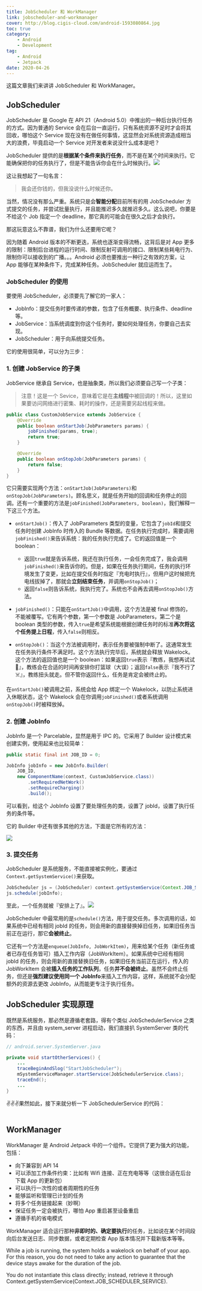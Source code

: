 ```yaml
---
title: JobScheduler 和 WorkManager
link: jobscheduler-and-workmanager
cover: http://blog.cigis-cloud.com/android-1593080864.jpg
toc: true
category: 
    - Android
    - Development
tag: 
    - Android
    - Jetpack
date: 2020-04-26
---
```


这篇文章我们来讲讲 JobScheduler 和 WorkManager。

<!-- more -->

## JobScheduler

JobScheduler 是 Google 在 API 21（Android 5.0）中推出的一种后台执行任务的方式。因为普通的 Service 会在后台一直运行，只有系统资源不足时才会将其回收，哪怕这个 Service 现在没有在做任何事情，这显然会对系统资源造成相当大的浪费，毕竟启动一个 Service 对开发者来说没什么成本是吧？

JobScheduler 提供的是**根据某个条件来执行任务**，而不是在某个时间来执行。它能确保把你的任务执行了，但是不能告诉你会在什么时候执行。<img class="sticker" src="http://img.doutula.com/production/uploads/image/2017/11/12/20171112500197_UKzaih.jpg" />

这让我想起了一句名言：

> 我会还你钱的，但我没说什么时候还你。

当然，情况没有那么严重。系统只是会**智能分配**目前所有的用 JobScheduler 方式提交的任务，并尝试批量执行，并且能推迟多久就推迟多久。这么说吧，你要是不给这个 Job 指定一个 deadline，那它真的可能会在很久之后才会执行。

那这玩意这么不靠谱，我们为什么还要用它呢？

因为随着 Android 版本的不断更迭，系统也逐渐变得流畅，这背后是对 App 更多的限制：限制后台进程的运行时间、限制反射可调用的接口、限制某些耗电行为、限制你可以接收到的广播。。。Android 必须也要推出一种行之有效的方案，让 App 能够在某种条件下，完成某种任务。JobScheduler 就应运而生了。

### JobScheduler 的使用

要使用 JobScheduler，必须要先了解它的一家人：

- JobInfo：提交任务时要传递的参数，包含了任务概要、执行条件、deadline 等。
- JobService：当系统调度到你这个任务时，要如何处理任务，你要自己去实现。
- JobScheduler：用于向系统提交任务。

它的使用很简单，可以分为三步：

### 1. 创建 JobService 的子类

JobService 继承自 Service，也是抽象类，所以我们必须要自己写一个子类：

> 注意！这是一个 Sevice，意味着它是在**主线程**中被回调的！所以，这里如果要访问网络进行密集、耗时的操作，还是需要另起线程来做。

```java
public class CustomJobService extends JobService {
    @Override
    public boolean onStartJob(JobParameters params) {
        jobFinished(params, true);
        return true;
    }

    @Override
    public boolean onStopJob(JobParameters params) {
        return false;
    }
}
```

它只需要实现两个方法：`onStartJob(JobParameters)`和`onStopJob(JobParameters)`。顾名思义，就是任务开始的回调和任务停止的回调。还有一个重要的方法是`jobFinished(JobParameters, boolean)`，我们解释一下这三个方法。

- `onStartJob()`：传入了 JobParameters 类型的变量，它包含了`jobId`和提交任务时创建 JobInfo 时传入的 Bundle 等数据。在任务执行完成时，需要调用`jobFinished()`来告诉系统：我的任务执行完成了。它的返回值是一个 boolean：
  - 返回`true`就是告诉系统，我还在执行任务，一会任务完成了，我会调用`jobFinished()`来告诉你的。但是，如果在任务执行期间，任务的执行环境发生了变更，比如在提交任务时指定『充电时执行』，但用户这时候把充电线拔掉了，那就会**立刻结束任务**，并调用`onStopJob()`；
  - 返回`false`则告诉系统，我执行完了。系统也不会再去调用`onStopJob()`方法。
  
- `jobFinished()`：只能在`onStartJob()`中调用，这个方法是被 final 修饰的，不能被覆写。它有两个参数，第一个参数是 JobParameters，第二个是 boolean 类型的参数，传入`true`是希望系统能根据创建任务时的标准**再次将这个任务提上日程**，传入`false`则相反。

- `onStopJob()`：当这个方法被调用时，表示任务要被强制中断了。这通常发生在任务执行条件不满足时。这个方法执行完毕后，系统就会释放 Wakelock。这个方法的返回值也是一个 boolean：如果返回`true`表示『教练，我想再试试🏀』，教练会在合适的时间再安排你打篮球（大误）；返回`false`表示『我不行了☠️』，教练扭头就走。但不管你返回什么，任务是肯定会被终止的。

在`onStartJob()`被调用之前，系统会给 App 绑定一个 Wakelock，以防止系统进入休眠状态，这个 Wakelock 会在你调用`jobFinished()`或者系统调用`onStopJob()`时被释放掉。

### 2. 创建 JobInfo 

JobInfo 是一个 Parcelable，显然是用于 IPC 的。它采用了 Builder 设计模式来创建实例，使用起来也比较简单：

```java
public static final int JOB_ID = 0;

JobInfo jobInfo = new JobInfo.Builder(
    JOB_ID,
    new ComponentName(context, CustomJobService.class))
        .setRequiredNetWork()
        .setRequireCharging()
        .build();
```

可以看到，给这个 JobInfo 设置了要处理任务的类，设置了 jobId，设置了执行任务的条件等。

它的 Builder 中还有很多其他的方法，下面是它所有的方法：

![](/img/job-1589006675.png)

### 3. 提交任务

JobScheduler 是系统服务，不能直接被实例化，要通过`Context.getSystemService()`来获取。

```java
JobScheduler js = (JobScheduler) context.getSystemService(Context.JOB_SCHEDULER_SERVICE);
js.schedule(jobInfo);
```

至此，一个任务就被『安排上了』。<img class="sticker" src="/img/anpai.jpg" />


JobScheduler 中最常用的是`schedule()`方法，用于提交任务。多次调用的话，如果系统中已经有相同 jobId 的任务，则会用新的直接替换掉旧任务，如果旧任务当前正在运行，那它**会被终止**。

它还有一个方法是`enqueue(JobInfo, JobWorkItem)`，用来给某个任务（新任务或者已存在任务皆可）插入工作内容（JobWorkItem）。如果系统中已经有相同 jobId 的任务，则会用新的直接替换旧任务，如果旧任务当前正在运行，传入的 JobWorkItem 会被**插入任务的工作队列**，任务**并不会被终止**。虽然不会终止任务，但还是**强烈建议使用同一个 JobInfo**来插入工作内容，这样，系统就不会分配额外的资源去更改 JobInfo，从而能更专注于执行任务。

## JobScheduler 实现原理

既然是系统服务，那必然是遵循老套路，得有个类似 JobSchedulerService 之类的东西，并且由 system_server 进程启动，我们直接扒 SystemServer 类的代码：

```java
// android.server.SystemServer.java

private void startOtherServices() {
    ...
    traceBeginAndSlog("StartJobScheduler");
    mSystemServiceManager.startService(JobSchedulerService.class);
    traceEnd();
    ...
}
```

✌️✌️✌️果然如此，接下来就分析一下 JobSchedulerService 的代码：

```java

```

## WorkManager

WorkManager 是 Android Jetpack 中的一个组件。它提供了更为强大的功能，包括：

- 向下兼容到 API 14
- 可以添加工作条件约束：比如有 Wifi 连接、正在充电等等（这很合适在后台下载 App 的更新包）
- 可以执行一次性的或者周期性的任务
- 能够监听和管理已计划的任务
- 将多个任务链接起来（妙啊）
- 保证任务一定会被执行，哪怕 App 重启甚至设备重启
- 遵循手机的省电模式

WorkManager 适合运行那种**非即时的、确定要执行**的任务，比如说在某个时间段向后台发送日志、同步数据，或者定期检查 App 版本情况并下载新版本等等。



While a job is running, the system holds a wakelock on behalf of your app. For this reason, you do not need to take any action to guarantee that the device stays awake for the duration of the job.

You do not instantiate this class directly; instead, retrieve it through Context.getSystemService(Context.JOB_SCHEDULER_SERVICE).